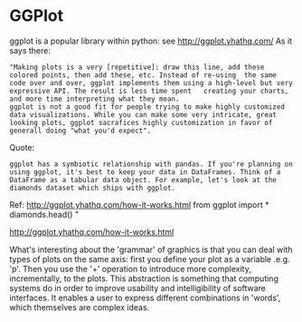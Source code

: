 # GGPlot

ggplot is a popular library within python: see http://ggplot.yhathq.com/
As it says there:

	"Making plots is a very [repetitive]: draw this line, add these colored points, then add these, etc. Instead of re-using  the same code over and over, ggplot implements them using a high-level but very expressive API. The result is less time spent   creating your charts, and more time interpreting what they mean.
	ggplot is not a good fit for people trying to make highly customized data visualizations. While you can make some very intricate, great looking plots, ggplot sacrafices highly customization in favor of generall doing "what you'd expect".

Quote:

	ggplot has a symbiotic relationship with pandas. If you're planning on using ggplot, it's best to keep your data in DataFrames. Think of a DataFrame as a tabular data object. For example, let's look at the diamonds dataset which ships with ggplot.

Ref: http://ggplot.yhathq.com/how-it-works.html
from ggplot import *
diamonds.head()
"

http://ggplot.yhathq.com/how-it-works.html

What's interesting about the 'grammar' of graphics is that you can deal with types of plots on the same axis: first you define your plot as a variable .e.g. 'p'.
Then you use the '+' operation to introduce more complexity, incrementally, to the plots.  This abstraction is something that computing systems do in order to improve usability and intelligibility of software interfaces.  It enables a user to express different combinations in 'words', which themselves are complex ideas.
